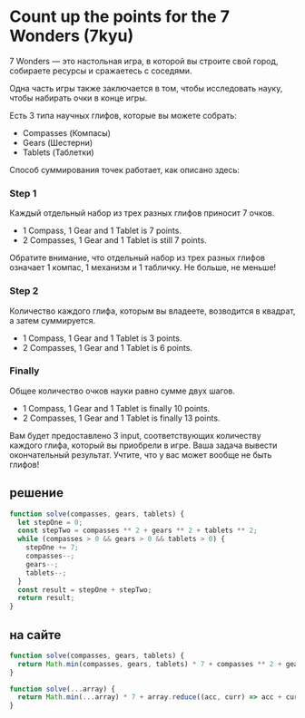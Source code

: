 # Count up the points for the 7 Wonders (7kyu)

7 Wonders — это настольная игра, в которой вы строите свой город, собираете ресурсы и сражаетесь с соседями.

Одна часть игры также заключается в том, чтобы исследовать науку, чтобы набирать очки в конце игры.

Есть 3 типа научных глифов, которые вы можете собрать:

- Compasses (Компасы)
- Gears (Шестерни)
- Tablets (Таблетки)

Способ суммирования точек работает, как описано здесь:

### Step 1

Каждый отдельный набор из трех разных глифов приносит 7 очков.

- 1 Compass, 1 Gear and 1 Tablet is 7 points.
- 2 Compasses, 1 Gear and 1 Tablet is still 7 points.

Обратите внимание, что отдельный набор из трех разных глифов означает 1 компас, 1 механизм и 1 табличку. Не больше, не меньше!

### Step 2

Количество каждого глифа, которым вы владеете, возводится в квадрат, а затем суммируется.

- 1 Compass, 1 Gear and 1 Tablet is 3 points.
- 2 Compasses, 1 Gear and 1 Tablet is 6 points.

### Finally

Общее количество очков науки равно сумме двух шагов.

- 1 Compass, 1 Gear and 1 Tablet is finally 10 points.
- 2 Compasses, 1 Gear and 1 Tablet is finally 13 points.

Вам будет предоставлено 3 input, соответствующих количеству каждого глифа, который вы приобрели в игре. Ваша задача вывести окончательный результат. Учтите, что у вас может вообще не быть глифов!

## решение

```js
function solve(compasses, gears, tablets) {
  let stepOne = 0;
  const stepTwo = compasses ** 2 + gears ** 2 + tablets ** 2;
  while (compasses > 0 && gears > 0 && tablets > 0) {
    stepOne += 7;
    compasses--;
    gears--;
    tablets--;
  }
  const result = stepOne + stepTwo;
  return result;
}
```

## на сайте

```js
function solve(compasses, gears, tablets) {
  return Math.min(compasses, gears, tablets) * 7 + compasses ** 2 + gears ** 2 + tablets ** 2;
}
```

```js
function solve(...array) {
  return Math.min(...array) * 7 + array.reduce((acc, curr) => acc + curr ** 2, 0);
}
```
